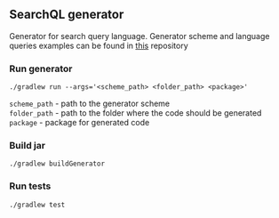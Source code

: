 ## SearchQL generator

Generator for search query language. 
Generator scheme and language queries examples can be found in [this](https://github.com/ilyavoronin/gen-search-ql-tc-example) repository

### Run generator
```shell
./gradlew run --args='<scheme_path> <folder_path> <package>'
```
`scheme_path` - path to the generator scheme  
`folder_path` - path to the folder where the code should be generated  
`package` - package for generated code

### Build jar
```shell
./gradlew buildGenerator
```

### Run tests
```shell
./gradlew test
```